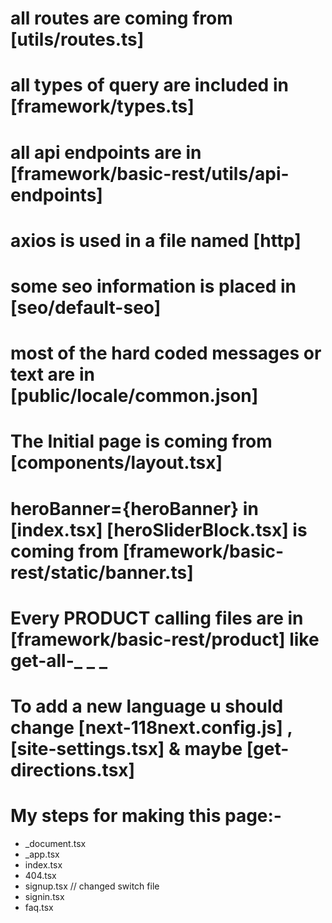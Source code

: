 # all routes are coming from [utils/routes.ts] 

# all types of query are included in [framework/types.ts]

# all api endpoints are in [framework/basic-rest/utils/api-endpoints]

# axios is used in a file named [http]

# some seo information is placed in [seo/default-seo]

# most of the hard coded messages or text are in [public/locale/common.json]

# The Initial page is coming from [components/layout.tsx]

# heroBanner={heroBanner} in [index.tsx] [heroSliderBlock.tsx] is coming from [framework/basic-rest/static/banner.ts]

# Every PRODUCT calling files are in [framework/basic-rest/product] like get-all-_ _ _

# To add a new language u should change [next-118next.config.js] , [site-settings.tsx] & maybe [get-directions.tsx]



# My steps for making this page:-

- _document.tsx
- _app.tsx
- index.tsx
- 404.tsx
- signup.tsx  // changed switch file
- signin.tsx
- faq.tsx


